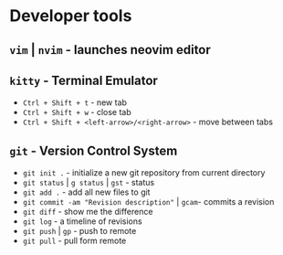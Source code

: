 # Developer tools

## `vim` | `nvim` - launches neovim editor

## `kitty` - Terminal Emulator

* `Ctrl + Shift + t` - new tab
* `Ctrl + Shift + w` - close tab
* `Ctrl + Shift + <left-arrow>/<right-arrow>` - move between tabs

## `git` - Version Control System

* `git init .` - initialize a new git repository from current directory
* `git status` | `g status` | `gst` - status
* `git add .` - add all new files to git
* `git commit -am "Revision description"` | `gcam`- commits a revision
* `git diff` - show me the difference
* `git log` - a timeline of revisions
* `git push` | `gp` - push to remote
* `git pull` - pull form remote
